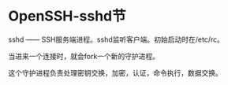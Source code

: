 # OpenSSH-sshd节

sshd ―― SSH服务端进程。sshd监听客户端。初始启动时在/etc/rc。

当进来一个连接时，就会fork一个新的守护进程。

这个守护进程负责处理密钥交换，加密，认证，命令执行，数据交换。

